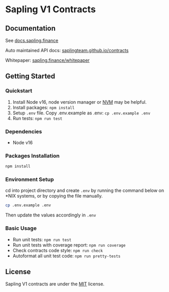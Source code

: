 # Sapling V1 Contracts

## Documentation
See [docs.sapling.finance](https://docs.sapling.finance)

Auto maintained API docs: [saplingteam.github.io/contracts](https://saplingteam.github.io/contracts)

Whitepaper: [sapling.finance/whitepaper](https://sapling.finance/whitepaper)

## Getting Started

### Quickstart
1. Install Node v16, node version manager or [NVM](https://github.com/nvm-sh/nvm) may be helpful. 
2. Install packages: `npm install`
3. Setup `.env` file. Copy .env.example as .env: `cp .env.example .env`
4. Run tests: `npm run test`

### Dependencies

- Node v16

### Packages Installation

```sh
npm install
```

### Environment Setup
cd into project directory and create ```.env``` by running the command below on *NIX systems, or by copying the file manually.

```sh
cp .env.example .env
```

Then update the values accordingly in `.env`

### Basic Usage

- Run unit tests: `npm run test`
- Run unit tests with coverage report: `npm run coverage` 
- Check contracts code style: `npm run check`
- Autoformat all unit test code: `npm run pretty-tests`

## License 
Sapling V1 contracts are under the [MIT](https://raw.githubusercontent.com/SaplingTeam/contracts/v1/LICENSE) license.